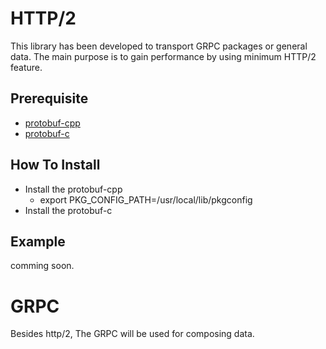 # HTTP/2
This library has been developed to transport GRPC packages or general data.
The main purpose is to gain performance by using minimum HTTP/2 feature. 

## Prerequisite
 * [protobuf-cpp](https://github.com/google/protobuf/releases/tag/v3.3.0)
 * [protobuf-c](https://github.com/protobuf-c/protobuf-c/releases/tag/v1.2.1)
## How To Install
 * Install the protobuf-cpp
   - export PKG_CONFIG_PATH=/usr/local/lib/pkgconfig
 * Install the protobuf-c
## Example
 comming soon.
# GRPC
Besides http/2, The GRPC will be used for composing data. 
